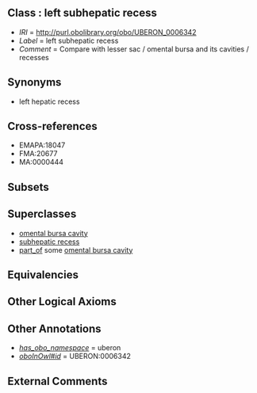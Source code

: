 
## Class : left subhepatic recess

 * *IRI* = http://purl.obolibrary.org/obo/UBERON_0006342
 * *Label* = left subhepatic recess
 * *Comment* = Compare with lesser sac / omental bursa and its cavities / recesses

## Synonyms

 * left hepatic recess

## Cross-references

 * EMAPA:18047
 * FMA:20677
 * MA:0000444

## Subsets


## Superclasses

 * [omental bursa cavity](../../UBERON/52/UBERON_0005252.md)
 * [subhepatic recess](../../UBERON/42/UBERON_0006442.md)
 * [part_of](../../BFO/50/BFO_0000050.md) some [omental bursa cavity](../../UBERON/52/UBERON_0005252.md)

## Equivalencies


## Other Logical Axioms


## Other Annotations

 * *[has_obo_namespace](../../ce/oboInOwl#hasOBONamespace.md)* = uberon
 * *[oboInOwl#id](../../id/oboInOwl#id.md)* = UBERON:0006342

## External Comments

